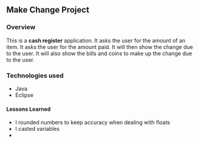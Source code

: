 
## Make Change Project

### Overview

This is a **cash register** application.
It asks the user for the amount of an item.
It asks the user for the amount paid.
It will then show the change due to the user.
It will also show the bills and coins to make up the change due to the user.


### Technologies used

* Java
* Eclipse

#### Lessons Learned

- I rounded numbers to keep accuracy when dealing with floats 
- I casted variables
- 
